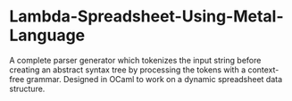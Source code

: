 # Lambda-Spreadsheet-Using-Metal-Language
A complete parser generator which tokenizes the input string before creating an abstract syntax tree by processing the tokens with a context-free grammar. Designed in OCaml to work on a dynamic spreadsheet data structure.
